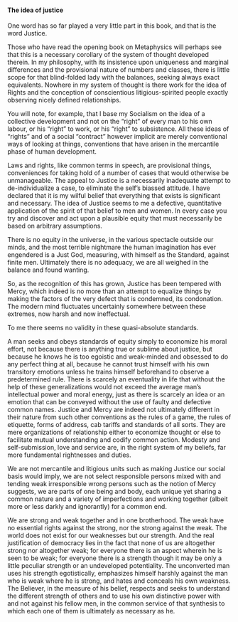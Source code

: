 #### The idea of justice

One word has so far played a very little part in this book, and that is
the word Justice.

Those who have read the opening book on Metaphysics will perhaps see
that this is a necessary corollary of the system of thought developed
therein. In my philosophy, with its insistence upon uniqueness and
marginal differences and the provisional nature of numbers and classes,
there is little scope for that blind-folded lady with the balances,
seeking always exact equivalents. Nowhere in my system of thought is
there work for the idea of Rights and the conception of conscientious
litigious-spirited people exactly observing nicely defined
relationships.

You will note, for example, that I base my Socialism on the idea of a
collective development and not on the “right” of every man to his own
labour, or his “right” to work, or his “right” to subsistence. All these
ideas of “rights” and of a social “contract” however implicit are merely
conventional ways of looking at things, conventions that have arisen in
the mercantile phase of human development.

Laws and rights, like common terms in speech, are provisional things,
conveniences for taking hold of a number of cases that would otherwise
be unmanageable. The appeal to Justice is a necessarily inadequate
attempt to de-individualize a case, to eliminate the self’s biassed
attitude. I have declared that it is my wilful belief that everything
that exists is significant and necessary. The idea of Justice seems to
me a defective, quantitative application of the spirit of that belief to
men and women. In every case you try and discover and act upon a
plausible equity that must necessarily be based on arbitrary
assumptions.

There is no equity in the universe, in the various spectacle outside our
minds, and the most terrible nightmare the human imagination has ever
engendered is a Just God, measuring, with himself as the Standard,
against finite men. Ultimately there is no adequacy, we are all weighed
in the balance and found wanting.

So, as the recognition of this has grown, Justice has been tempered with
Mercy, which indeed is no more than an attempt to equalize things by
making the factors of the very defect that is condemned, its
condonation. The modern mind fluctuates uncertainly somewhere between
these extremes, now harsh and now ineffectual.

To me there seems no validity in these quasi-absolute standards.

A man seeks and obeys standards of equity simply to economize his moral
effort, not because there is anything true or sublime about justice, but
because he knows he is too egoistic and weak-minded and obsessed to do
any perfect thing at all, because he cannot trust himself with his own
transitory emotions unless he trains himself beforehand to observe a
predetermined rule. There is scarcely an eventuality in life that
without the help of these generalizations would not exceed the average
man’s intellectual power and moral energy, just as there is scarcely an
idea or an emotion that can be conveyed without the use of faulty and
defective common names. Justice and Mercy are indeed not ultimately
different in their nature from such other conventions as the rules of a
game, the rules of etiquette, forms of address, cab tariffs and
standards of all sorts. They are mere organizations of relationship
either to economize thought or else to facilitate mutual understanding
and codify common action. Modesty and self-submission, love and service
are, in the right system of my beliefs, far more fundamental rightnesses
and duties.

We are not mercantile and litigious units such as making Justice our
social basis would imply, we are not select responsible persons mixed
with and tending weak irresponsible wrong persons such as the notion of
Mercy suggests, we are parts of one being and body, each unique yet
sharing a common nature and a variety of imperfections and working
together (albeit more or less darkly and ignorantly) for a common end.

We are strong and weak together and in one brotherhood. The weak have no
essential rights against the strong, nor the strong against the weak.
The world does not exist for our weaknesses but our strength. And the
real justification of democracy lies in the fact that none of us are
altogether strong nor altogether weak; for everyone there is an aspect
wherein he is seen to be weak; for everyone there is a strength though
it may be only a little peculiar strength or an undeveloped
potentiality. The unconverted man uses his strength egotistically,
emphasizes himself harshly against the man who is weak where he is
strong, and hates and conceals his own weakness. The Believer, in the
measure of his belief, respects and seeks to understand the different
strength of others and to use his own distinctive power with and not
against his fellow men, in the common service of that synthesis to which
each one of them is ultimately as necessary as he.

